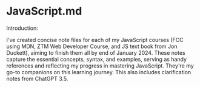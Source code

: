 # JavaScript.md

Introduction: 

I've created concise note files for each of my JavaScript courses (FCC using MDN, ZTM Web Developer Course, and JS text book from Jon Duckett), aiming to finish them all by end of January 2024. These notes capture the essential concepts, syntax, and examples, serving as handy references and reflecting my progress in mastering JavaScript. They're my go-to companions on this learning journey. This also includes clarification notes from ChatGPT 3.5. 







